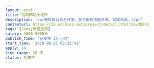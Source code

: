 ```yaml
---                
layout: post       
title: 招聘网站小程序           
description: '<p>做好前台后台开发，各页面和功能开发，完成测试。</p>'     
contenturl: https://zb.oschina.net/project/detail.html?id=20843      
tags: [Java,微信应用]            
salary: 3000-5000元          
publish_time: '已发布 14 小时'         
start_time: '2018-06-21 08:22:42'           
apply: 14                   
time_range: 20 天              
status: 招募中                  
---                 
```

